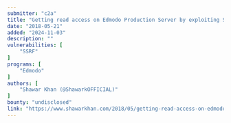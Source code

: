 ```yaml
---
submitter: "c2a"
title: "Getting read access on Edmodo Production Server by exploiting SSRF"
date: "2018-05-21"
added: "2024-11-03"
description: ""
vulnerabilities: [
    "SSRF"
]
programs: [
    "Edmodo"
]
authors: [
    "Shawar Khan (@ShawarkOFFICIAL)"
]
bounty: "undisclosed"
link: "https://www.shawarkhan.com/2018/05/getting-read-access-on-edmodo.html"
---
```




